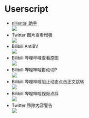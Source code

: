 # Userscript

- [nHentai 助手](https://github.com/Tsuk1ko/nhentai-helper)  
  [![](https://img.shields.io/badge/dynamic/json?style=flat-square&color=%23990000&label=GreasyFork&query=total_installs&suffix=%20installs&url=https%3A%2F%2Fsleazyfork.org%2Fscripts%2F375992.json)](https://greasyfork.org/scripts/375992)
- Twitter 图片查看增强  
  [![](https://img.shields.io/badge/dynamic/json?style=flat-square&color=%23990000&label=GreasyFork&query=total_installs&suffix=%20installs&url=https%3A%2F%2Fgreasyfork.org%2Fscripts%2F387918.json)](https://greasyfork.org/scripts/387918)
- Bilibili AntiBV  
  [![](https://img.shields.io/badge/dynamic/json?style=flat-square&color=%23990000&label=GreasyFork&query=total_installs&suffix=%20installs&url=https%3A%2F%2Fgreasyfork.org%2Fscripts%2F398499.json)](https://greasyfork.org/scripts/398499)
- Bilibili 哔哩哔哩查看原图  
  [![](https://img.shields.io/badge/dynamic/json?style=flat-square&color=%23990000&label=GreasyFork&query=total_installs&suffix=%20installs&url=https%3A%2F%2Fgreasyfork.org%2Fscripts%2F372289.json)](https://greasyfork.org/scripts/372289)
- Bilibili 哔哩哔哩自动切P  
  [![](https://img.shields.io/badge/dynamic/json?style=flat-square&color=%23990000&label=GreasyFork&query=total_installs&suffix=%20installs&url=https%3A%2F%2Fgreasyfork.org%2Fscripts%2F432283.json)](https://greasyfork.org/scripts/432283)
- Bilibili 哔哩哔哩阻止动态点击正文跳转  
  [![](https://img.shields.io/badge/dynamic/json?style=flat-square&color=%23990000&label=GreasyFork&query=total_installs&suffix=%20installs&url=https%3A%2F%2Fgreasyfork.org%2Fscripts%2F436888.json)](https://greasyfork.org/scripts/436888)
- Bilibili 哔哩哔哩视频点踩  
  [![](https://img.shields.io/badge/dynamic/json?style=flat-square&color=%23990000&label=GreasyFork&query=total_installs&suffix=%20installs&url=https%3A%2F%2Fgreasyfork.org%2Fscripts%2F487644.json)](https://greasyfork.org/scripts/487644)
- Twitter 移除内容警告  
  [![](https://img.shields.io/badge/dynamic/json?style=flat-square&color=%23990000&label=GreasyFork&query=total_installs&suffix=%20installs&url=https%3A%2F%2Fgreasyfork.org%2Fscripts%2F492352.json)](https://greasyfork.org/scripts/492352)
